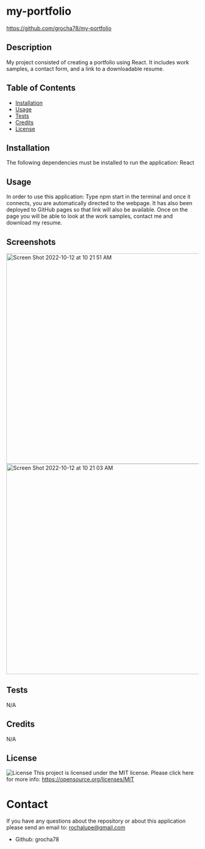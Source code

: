 # my-portfolio
https://github.com/grocha78/my-portfolio
## Description 
My project consisted of creating a portfolio using React. It includes work samples, a contact form, and a link to a downloadable resume. 
## Table of Contents
- [Installation](#installation)
- [Usage](#usage)
- [Tests](#tests)
- [Credits](#credits)
- [License](#license)
## Installation
The following dependencies must be installed to run the application:
React
## Usage
In order to use this application: Type npm start in the terminal and once it connects, you are automatically directed to the webpage. It has also been deployed to GitHub pages so that link will also be available. Once on the page you will be able to look at the work samples, contact me and download my resume.
## Screenshots
<img width="550" alt="Screen Shot 2022-10-12 at 10 21 51 AM" src="https://user-images.githubusercontent.com/105673691/195383279-cecab523-09e8-4e29-9ee8-607090b985fd.png">
<img width="550" alt="Screen Shot 2022-10-12 at 10 21 03 AM" src="https://user-images.githubusercontent.com/105673691/195383059-d0fc87ce-f5a0-40fc-82e1-2f3dde9c2423.png">

## Tests
N/A
## Credits
N/A
## License
![License](https://img.shields.io/badge/license-MIT-green.svg)
This project is licensed under the MIT license. Please click here for more info: https://opensource.org/licenses/MIT
# Contact
If you have any questions about the repository or about this application please send an email to: rochalupe@gmail.com
- Github: grocha78
